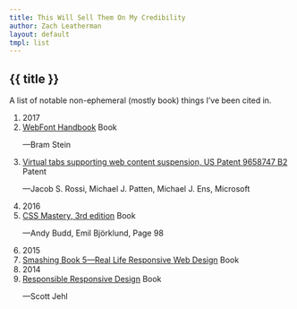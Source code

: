 ```yaml
---
title: This Will Sell Them On My Credibility
author: Zach Leatherman
layout: default
tmpl: list
---
```


<div class="maxwidth-list">
	<article>
		<h1 class="primary-title">{{ title }}</h1>
		<p>A list of notable non-ephemeral (mostly book) things I’ve been cited in.</p>
		<ol class="posts">
			<li class="subhed">2017</li>
			<li><a href="https://abookapart.com/products/webfont-handbook" class="posts-link">WebFont Handbook</a> <span class="tags"><span class="tag">Book</span></span><p class="description">—Bram Stein</p></li>
			<li><a href="https://www.google.com/patents/US9658747" class="posts-link">Virtual tabs supporting web content suspension, US Patent 9658747 B2</a> <span class="tags"><span class="tag">Patent</span></span><p class="description">—Jacob S. Rossi, Michael J. Patten, Michael J. Ens, Microsoft</p></li>
			<li class="subhed">2016</li>
			<li><a href="http://www.apress.com/us/book/9781430258636" class="posts-link">CSS Mastery, 3rd edition</a> <span class="tags"><span class="tag">Book</span></span><p class="description">—Andy Budd, Emil Björklund, Page 98</p></li>
			<li class="subhed">2015</li>
			<li><a href="https://shop.smashingmagazine.com/products/smashing-book-5-real-life-responsive-web-design" class="posts-link">Smashing Book 5—Real Life Responsive Web Design</a> <span class="tags"><span class="tag">Book</span></span></li>
			<!-- <li><a href="https://www.google.com/patents/US20150095758">US Patent US20150095758 A1: Web content suspension compatibility and suspended web content lifetime</a> <span class="tags"><span class="tag">Patent</span></span><p class="description">—Jacob S. Rossi, Michael J. Patten, Michael J. Ens of Microsoft</p></li> -->
			<li class="subhed">2014</li>
			<li><a href="https://abookapart.com/products/responsible-responsive-design" class="posts-link">Responsible Responsive Design</a> <span class="tags"><span class="tag">Book</span></span><p class="description">—Scott Jehl</p></li>
		</ol>
	</article>
</div>
